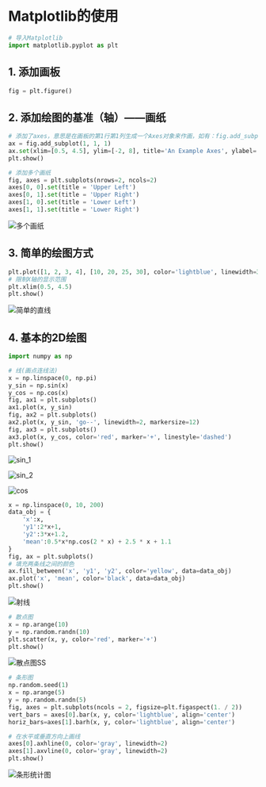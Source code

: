 # **Matplotlib的使用**

```python
# 导入Matplotlib
import matplotlib.pyplot as plt
```

## 1. 添加画板

```python
fig = plt.figure()
```

## 2. 添加绘图的基准（轴）——画纸

```python
# 添加了axes，意思是在画板的第1行第1列生成一个Axes对象来作画，如有：fig.add_subplot(2, 2, 1),表示将画板分成2 × 2的方格，1代表在第一个方格中是生成画纸
ax = fig.add_subplot(1, 1, 1)
ax.set(xlim=[0.5, 4.5], ylim=[-2, 8], title='An Example Axes', ylabel='Y-Axis', xlabel='X-Axis')
plt.show()
```

```python
# 添加多个画纸
fig, axes = plt.subplots(nrows=2, ncols=2)
axes[0, 0].set(title = 'Upper Left')
axes[0, 1].set(title = 'Upper Right')
axes[1, 0].set(title = 'Lower Left')
axes[1, 1].set(title = 'Lower Right')
```

![多个画纸](../Data/多个画纸.png)

## 3. 简单的绘图方式

```python
plt.plot([1, 2, 3, 4], [10, 20, 25, 30], color='lightblue', linewidth=3)
# 限制X轴的显示范围
plt.xlim(0.5, 4.5)
plt.show()
```

![简单的直线](..\Data\简单的直线.png)

## 4. 基本的2D绘图

```python
import numpy as np
```

```python
# 线(画点连线法)
x = np.linspace(0, np.pi)
y_sin = np.sin(x)
y_cos = np.cos(x)
fig, ax1 = plt.subplots()
ax1.plot(x, y_sin)
fig, ax2 = plt.subplots()
ax2.plot(x, y_sin, 'go--', linewidth=2, markersize=12)
fig, ax3 = plt.subplots()
ax3.plot(x, y_cos, color='red', marker='+', linestyle='dashed')
plt.show()
```

![sin_1](..\Data\sin_1.png)

![sin_2](..\Data\sin_2.png)

![cos](..\Data\cos.png)

```python
x = np.linspace(0, 10, 200)
data_obj = {
    'x':x,
    'y1':2*x+1,
    'y2':3*x+1.2,
    'mean':0.5*x*np.cos(2 * x) + 2.5 * x + 1.1
}
fig, ax = plt.subplots()
# 填充两条线之间的颜色
ax.fill_between('x', 'y1', 'y2', color='yellow', data=data_obj)
ax.plot('x', 'mean', color='black', data=data_obj)
plt.show()
```

![射线](..\Data\射线.png)

```python
# 散点图
x = np.arange(10)
y = np.random.randn(10)
plt.scatter(x, y, color='red', marker='+')
plt.show()
```

![散点图](..\Data\散点图.png)SS

```python
# 条形图
np.random.seed(1)
x = np.arange(5)
y = np.random.randn(5)
fig, axes = plt.subplots(ncols = 2, figsize=plt.figaspect(1. / 2))
vert_bars = axes[0].bar(x, y, color='lightblue', align='center')
horiz_bars=axes[1].barh(x, y, color='lightblue', align='center')

# 在水平或垂直方向上画线
axes[0].axhline(0, color='gray', linewidth=2)
axes[1].axvline(0, color='gray', linewidth=2)
plt.show()
```

![条形统计图](..\Data\条形统计图.png)
